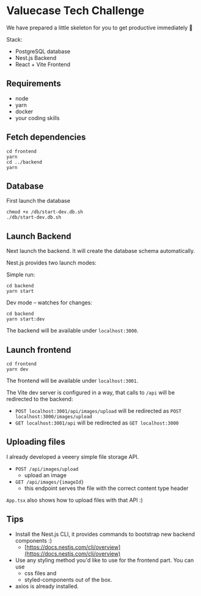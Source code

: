 # Valuecase Tech Challenge

We have prepared a little skeleton for you to get productive immediately 🚀

Stack:
- PostgreSQL database
- Nest.js Backend
- React + Vite Frontend

## Requirements
- node
- yarn
- docker
- your coding skills

## Fetch dependencies

```
cd frontend
yarn
cd ../backend
yarn
```

## Database

First launch the database 
```
chmod +x /db/start-dev.db.sh 
./db/start-dev.db.sh
```

## Launch Backend

Next launch the backend. It will create the database schema automatically.

Nest.js provides two launch modes:

Simple run:
```
cd backend
yarn start
```

Dev mode – watches for changes:
```
cd backend
yarn start:dev
```

The backend will be available under `localhost:3000`.

## Launch frontend

```
cd frontend
yarn dev
```

The frontend will be available under `localhost:3001`.

The Vite dev server is configured in a way, that calls to `/api` will be redirected to the backend:
- `POST localhost:3001/api/images/upload` will be redirected as `POST localhost:3000/images/upload`
- `GET localhost:3001/api` will be redirected as `GET localhost:3000`

## Uploading files

I already developed a veeery simple file storage API.
- `POST /api/images/upload`
  - upload an image
- `GET /api/images/{imageId}`
  - this endpoint serves the file with the correct content type header

`App.tsx` also shows how to upload files with that API :)

## Tips

- Install the Nest.js CLI, it provides commands to bootstrap new backend components :)
  - [https://docs.nestjs.com/cli/overview](https://docs.nestjs.com/cli/overview)
- Use any styling method you'd like to use for the frontend part. You can use
  - css files and
  - styled-components out of the box.
- axios is already installed.